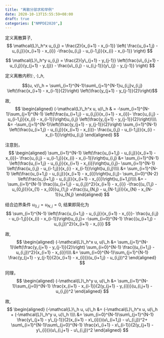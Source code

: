 ```yaml
---
title: "离散分部求和举例"
date: 2020-10-13T15:55:59+08:00
draft: true
categories: ["NMPDE2020",]
---
```


定义离散算子,
$$
\mathcal{L}\_h^x u_{i,j} = \frac{2}{x_{i+1} - x_{i-1}}
\left(
\frac{u_{i+1,j} - u_{i,j}}{x_{i+1} - x_{i}}
-\frac{u_{i,j} - u_{i-1,j}}{x_{i} - x_{i-1}}
\right)
$$

$$
\mathcal{L}\_h^y u_{i,j} = 
\frac{2}{y\_{j+1} - y_{j-1}}
\left(\frac{u\_{i,j+1} - u_{i,j}}{y_{j+1} - y_{j}} -
\frac{u\_{i,j} - u_{i,j-1}}{y\_{j} - y_{j-1}}
\right)
$$

定义离散内积$(\cdot, \cdot)\_h$,

$$(u, v)\_h = \sum\_{i=1}^{N-1}\sum\_{j=1}^{N-1}u_{i,j}v_{i,j}
\left(\frac{x_{i+1} - x_{i-1}}{2}\right)
\left(\frac{y_{j+1} - y_{j-1}}{2}\right)$$

故,
$$
\begin{aligned}
(-\mathcal{L}\_h^x u, u)\_h 
& = 
-\sum_{i=1}^{N-1}\sum_{j=1}^{N-1}
\left(\frac{u_{i+1,j} - u_{i,j}}{x_{i+1} - x_{i}}-
\frac{u_{i,j} - u_{i-1,j}}{x_{i} - x_{i-1}}\right)u_{i,j}
\left(\frac{y_{j+1} - y_{j-1}}{2}\right)\\\\
&=
-\sum_{j=1}^{N-1}\left(\frac{y_{j+1} - y_{j-1}}{2}\right)
\sum_{i=1}^{N-1} \left(\frac{u_{i+1,j} - u_{i,j}}{x_{i+1} - x_{i}}-
\frac{u_{i,j} - u_{i-1,j}}{x_{i} - x_{i-1}}\right)u_{i,j}
\end{aligned}
$$

注意到，
$$
\begin{aligned}
\sum_{i=1}^{N-1} \left(\frac{u_{i+1,j} - u_{i,j}}{x_{i+1} - x_{i}}-
\frac{u_{i,j} - u_{i-1,j}}{x_{i} - x_{i-1}}\right)u_{i,j}
&= 
\sum_{i=1}^{N-1} \left(\frac{u_{i+1,j} - u_{i,j}}{x_{i+1} - x_{i}}\right)u_{i,j}-
\sum_{i=1}^{N-1} \left(\frac{u_{i,j} - u_{i-1,j}}{x_{i} - x_{i-1}}\right)u_{i,j}\\\\
&=
\sum_{i=1}^{N-1} \left(\frac{u_{i+1,j} - u_{i,j}}{x_{i+1} - x_{i}}\right)u_{i,j}-
\sum_{i=0}^{N-2} \left(\frac{u_{i+1,j} - u_{i,j}}{x_{i+1} - x_{i}}\right)u_{i+1,j}\\\\
&=
-\sum_{i=1}^{N-1} \frac{(u_{i+1,j} - u_{i,j})^2}{x_{i+1} - x_{i}}
-\frac{(u_{1,j} - u_{0,j})}{x_{1} - x_{0}}u_{1,j}
+\frac{(u_{N,j} - u_{N-1,j})}{x_{N} - x_{N-1}}u_{N,j}
\end{aligned}
$$

结合边界条件 $u_{0,j} = u_{N, j} = 0$, 结果即简化为
$$
\sum_{i=1}^{N-1} \left(\frac{u_{i+1,j} - u_{i,j}}{x_{i+1} - x_{i}}-
\frac{u_{i,j} - u_{i-1,j}}{x_{i} - x_{i-1}}\right)u_{i,j}=
-\sum_{i=0}^{N-1} \frac{(u_{i+1,j} - u_{i,j})^2}{x_{i+1} - x_{i}}
$$

故,
$$
\begin{aligned}
(-\mathcal{L}\_h^x u, u)\_h 
&=
\sum_{j=1}^{N-1}\left(\frac{y_{j+1} - y_{j-1}}{2}\right)
\sum_{i=0}^{N-1} \frac{(u_{i+1,j} - u_{i,j})^2}{x_{i+1} - x_{i}}\\\\
&=
\sum_{i=0}^{N-1}\sum_{j=1}^{N-1}
\frac{y_{j+1} - y_{j-1}}{2(x_{i+1} - x_{i})}(u_{i+1,j} - u_{i,j})^2
\end{aligned}
$$

同理，
$$
\begin{aligned}
(-\mathcal{L}\_h^y u, u)\_h 
&=
\sum_{i=1}^{N-1}\sum_{j=0}^{N-1}
\frac{x_{i+1} - x_{i-1}}{2(y_{j+1} - y_{i})}(u_{i,j+1} - u_{i,j})^2
\end{aligned}
$$

故,
$$
\begin{aligned}
(-\mathcal{L}\_h u, u)\_h &=
(-\mathcal{L}\_h^x u, u)\_h +
(-\mathcal{L}\_h^y u, u)\_h \\\\
&=
\sum_{i=0}^{N-1}\sum\_{j=1}^{N-1}
\frac{y\_{j+1} - y\_{j-1}}{2(x_{i+1} - x\_{i})}(u\_{i+1,j} - u\_{i,j})^2+
\sum\_{i=1}^{N-1}\sum\_{j=0}^{N-1}
\frac{x\_{i+1} - x\_{i-1}}{2(y_{j+1} - y\_{i})}(u\_{i,j+1} - u\_{i,j})^2
\end{aligned}
$$
